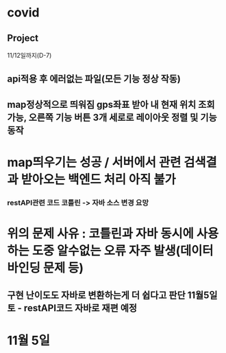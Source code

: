 # covid
## Project
11/12일까지(D-7)
## api적용 후 에러없는 파일(모든 기능 정상 작동)
## map정상적으로 띄워짐 gps좌표 받아 내 현재 위치 조회가능, 오른쪽 기능 버튼 3개 세로로 레이아웃 정렬 및 기능 동작
# map띄우기는 성공 / 서버에서 관련 검색결과 받아오는 백엔드 처리 아직 불가
### restAPI관련 코드 코틀린 -> 자바 소스 변경 요망 
# 위의 문제 사유 : 코틀린과 자바 동시에 사용하는 도중 알수없는 오류 자주 발생(데이터 바인딩 문제 등)
## 구현 난이도도 자바로 변환하는게 더 쉽다고 판단 11월5일 토 - restAPI코드 자바로 재편 예정
# 11월 5일
